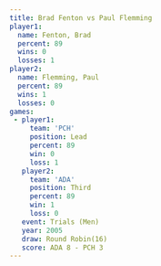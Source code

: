 ```yaml
---
title: Brad Fenton vs Paul Flemming
player1:              
  name: Fenton, Brad  
  percent: 89         
  wins: 0             
  losses: 1           
player2:              
  name: Flemming, Paul
  percent: 89         
  wins: 1             
  losses: 0           
games:
 - player1:        
     team: 'PCH'   
     position: Lead
     percent: 89   
     win: 0        
     loss: 1       
   player2:         
     team: 'ADA'    
     position: Third
     percent: 89    
     win: 1         
     loss: 0        
   event: Trials (Men)  
   year: 2005           
   draw: Round Robin(16)
   score: ADA 8 - PCH 3 
---
```

